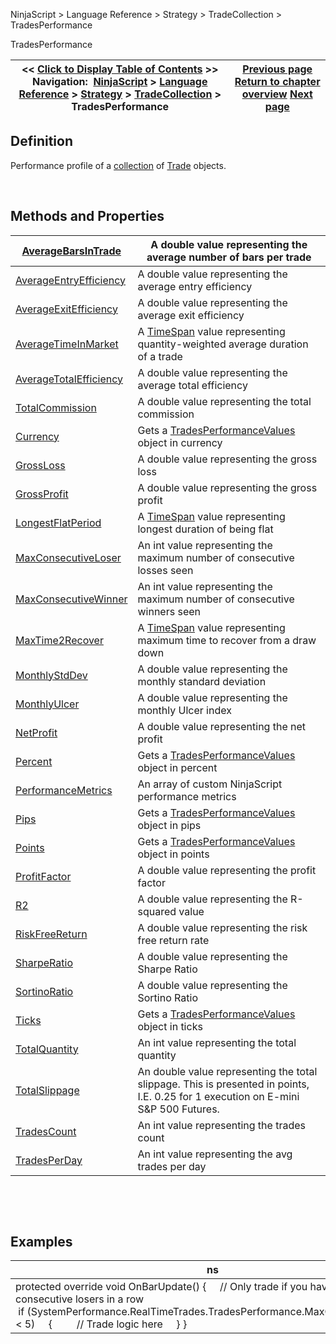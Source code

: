 ﻿


NinjaScript \> Language Reference \> Strategy \> TradeCollection \> TradesPerformance






















TradesPerformance







| \<\< [Click to Display Table of Contents](tradesperformance.md) \>\> **Navigation:**     [NinjaScript](ninjascript-1.md) \> [Language Reference](language_reference_wip-1.md) \> [Strategy](strategy-1.md) \> [TradeCollection](tradecollection-1.md) \> TradesPerformance | [Previous page](losingtrades-1.md) [Return to chapter overview](tradecollection-1.md) [Next page](averagebarsintrade-1.md) |
| --- | --- |











## Definition


Performance profile of a [collection](tradecollection-1.md) of [Trade](trade-1.md) objects.


 


## Methods and Properties




| [AverageBarsInTrade](averagebarsintrade-1.md) | A double value representing the average number of bars per trade |
| --- | --- |
| [AverageEntryEfficiency](averageentryefficiency-1.md) | A double value representing the average entry efficiency |
| [AverageExitEfficiency](averageexitefficiency-1.md) | A double value representing the average exit efficiency |
| [AverageTimeInMarket](averagetimeinmarket-1.md) | A [TimeSpan](http://msdn.microsoft.com/en-us/library/system.timespan.aspx) value representing quantity\-weighted average duration of a trade |
| [AverageTotalEfficiency](averagetotalefficiency-1.md) | A double value representing the average total efficiency |
| [TotalCommission](totalcommission-1.md) | A double value representing the total commission |
| [Currency](currency-1.md) | Gets a [TradesPerformanceValues](tradesperformancevalues-1.md) object in currency |
| [GrossLoss](grossloss-1.md) | A double value representing the gross loss |
| [GrossProfit](grossprofit-1.md) | A double value representing the gross profit |
| [LongestFlatPeriod](longestflatperiod-1.md) | A [TimeSpan](http://msdn2.microsoft.com/en-us/library/system.timespan.aspx) value representing longest duration of being flat |
| [MaxConsecutiveLoser](maxconsecutiveloser-1.md) | An int value representing the maximum number of consecutive losses seen |
| [MaxConsecutiveWinner](maxconsecutivewinner-1.md) | An int value representing the maximum number of consecutive winners seen |
| [MaxTime2Recover](maxtimetorecover-1.md) | A [TimeSpan](http://msdn2.microsoft.com/en-us/library/system.timespan.aspx) value representing maximum time to recover from a draw down |
| [MonthlyStdDev](monthlystddev-1.md) | A double value representing the monthly standard deviation |
| [MonthlyUlcer](monthlyulcer-1.md) | A double value representing the monthly Ulcer index |
| [NetProfit](netprofit-1.md) | A double value representing the net profit |
| [Percent](percent-1.md) | Gets a [TradesPerformanceValues](tradesperformancevalues-1.md) object in percent |
| [PerformanceMetrics](performancemetrics-1.md) | An array of custom NinjaScript performance metrics |
| [Pips](pips-1.md) | Gets a [TradesPerformanceValues](tradesperformancevalues-1.md) object in pips |
| [Points](points-1.md) | Gets a [TradesPerformanceValues](tradesperformancevalues-1.md) object in points |
| [ProfitFactor](profitfactor-1.md) | A double value representing the profit factor |
| [R2](rsquared-1.md) | A double value representing the R\-squared value |
| [RiskFreeReturn](riskfreereturn-1.md) | A double value representing the risk free return rate |
| [SharpeRatio](sharperatio-1.md) | A double value representing the Sharpe Ratio |
| [SortinoRatio](sortinoratio-1.md) | A double value representing the Sortino Ratio |
| [Ticks](ticks-1.md) | Gets a [TradesPerformanceValues](tradesperformancevalues-1.md) object in ticks |
| [TotalQuantity](totalquantity-1.md) | An int value representing the total quantity |
| [TotalSlippage](totalslippage-1.md) | An double value representing the total slippage. This is presented in points, I.E. 0\.25 for 1 execution on E\-mini S\&P 500 Futures. |
| [TradesCount](tradescount-1.md) | An int value representing the trades count |
| [TradesPerDay](tradesperday-1.md) | An int value representing the avg trades per day |



 


 


## Examples




| ns |
| --- |
| protected override void OnBarUpdate() {     // Only trade if you have less than 5 consecutive losers in a row     if (SystemPerformance.RealTimeTrades.TradesPerformance.MaxConsecutiveLoser \< 5\)     {         // Trade logic here     } } |









